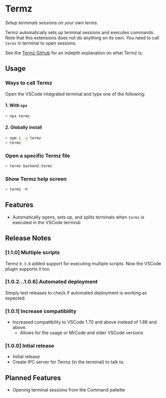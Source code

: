 # Termz

*Setup terminals sessions on your own terms.*

Termz automatically sets up terminal sessions and executes commands. Note that this extensions does not do anything on its own. 
You need to call `termz` in terminal to open sessions. 

See the [Termz Github](https://github.com/Rikthepixel/termz) for an indepth explanation on what Termz is.

## Usage

### Ways to call Termz

Open the VSCode integrated terminal and type one of the following:

#### 1. With `npx` 
```sh
> npx termz
```

#### 2. Globally install
```sh
> npm i -g termz
> termz
```

### Open a specific Termz file

```sh
> termz backend.termz
```

### Show Termz help screen

```sh
> termz -h
```

## Features

- Automatically opens, sets up, and splits terminals when `termz` is executed in the VSCode terminal

## Release Notes

### [1.1.0] Multiple scripts
Termz `0.3.0` added support for executing multiple scripts. Now the VSCode plugin supports it too.

### [1.0.2...1.0.6] Automated deployment

Simply test releases to check if automated deployment is working as expected.

### [1.0.1] Increase compatibility

- Increased compatibility to VSCode 1.70 and above instead of 1.88 and above.
  - Allows for the usage or MrCode and older VSCode versions

### [1.0.0] Intial release

- Initial release
- Create IPC server for Termz (in the terminal) to talk to.

## Planned Features

- Opening terminal sessions from the Command pallette